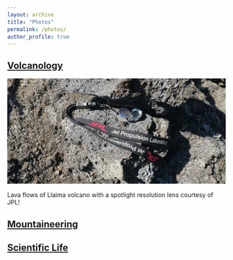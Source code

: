 ```yaml
---
layout: archive
title: "Photos"
permalink: /photos/
author_profile: true
---
```




<h2><b><a href="https://fdelgadodelapuente.github.io/photos_volcano">Volcanology</a></b></h2> 


<img style="float: center;" src="/images/llaima_lava.jpg">

Lava flows of Llaima volcano with a spotlight resolution lens courtesy of JPL!

<h2><b><a href="https://fdelgadodelapuente.github.io/photos_mountain">Mountaineering</a></b></h2> 

<h2><b><a href="https://fdelgadodelapuente.github.io/photos_research">Scientific Life</a></b></h2> 
